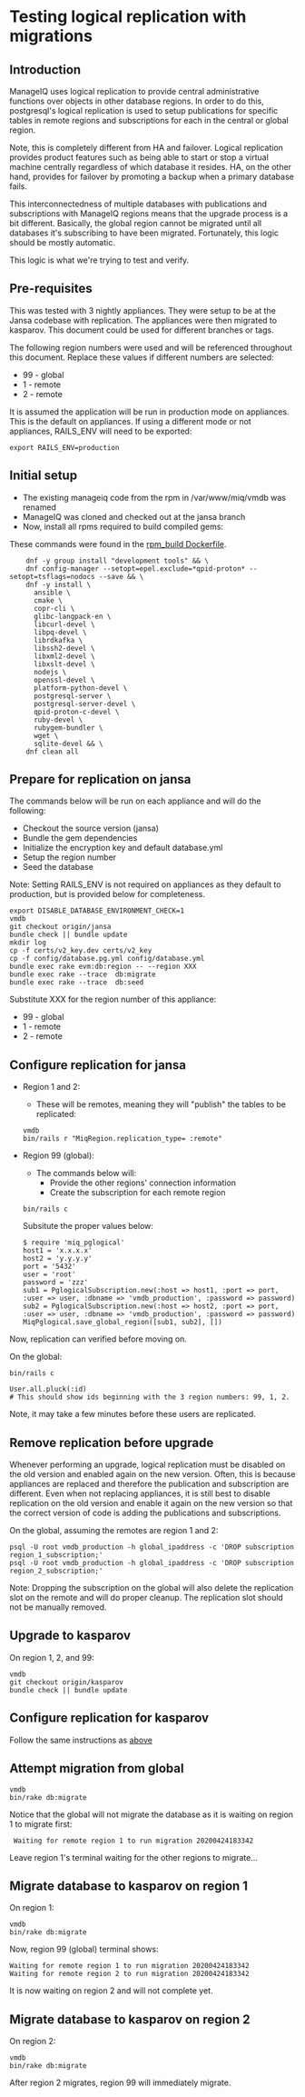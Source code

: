 # Testing logical replication with migrations

## Introduction

ManageIQ uses logical replication to provide central administrative functions over objects in other
database regions.  In order to do this, postgresql's logical replication is used to setup
publications for specific tables in remote regions and subscriptions for each in the central or
global region.

Note, this is completely different from HA and failover.  Logical replication provides product
features such as being able to start or stop a virtual machine centrally regardless of which
database it resides.  HA, on the other hand, provides for failover by promoting a backup when a
primary database fails.

This interconnectedness of multiple databases with publications and subscriptions with ManageIQ
regions means that the upgrade process is a bit different.  Basically, the global region cannot be
migrated until all databases it's subscribing to have been migrated.  Fortunately, this logic
should be mostly automatic.

This logic is what we're trying to test and verify.

## Pre-requisites

This was tested with 3 nightly appliances.  They were setup to be at the Jansa codebase with
replication. The appliances were then migrated to kasparov.  This document could be used for
different branches or tags.

The following region numbers were used and will be referenced throughout this document.  Replace
these values if different numbers are selected:
* 99 - global
* 1 - remote
* 2 - remote

It is assumed the application will be run in production mode on appliances.  This is the default
on appliances.  If using a different mode or not appliances, RAILS_ENV will need to be exported:

```
export RAILS_ENV=production
```

## Initial setup

* The existing manageiq code from the rpm in /var/www/miq/vmdb was renamed
* ManageIQ was cloned and checked out at the jansa branch
* Now, install all rpms required to build compiled gems:

These commands were found in the [rpm_build Dockerfile](https://github.com/ManageIQ/manageiq-rpm_build/blob/ec0fcc85f7d24010278148f4bab83447d18884b5/Dockerfile#L22-L45).

```
    dnf -y group install "development tools" && \
    dnf config-manager --setopt=epel.exclude=*qpid-proton* --setopt=tsflags=nodocs --save && \
    dnf -y install \
      ansible \
      cmake \
      copr-cli \
      glibc-langpack-en \
      libcurl-devel \
      libpq-devel \
      librdkafka \
      libssh2-devel \
      libxml2-devel \
      libxslt-devel \
      nodejs \
      openssl-devel \
      platform-python-devel \
      postgresql-server \
      postgresql-server-devel \
      qpid-proton-c-devel \
      ruby-devel \
      rubygem-bundler \
      wget \
      sqlite-devel && \
    dnf clean all
```

## Prepare for replication on jansa

The commands below will be run on each appliance and will do the following:
* Checkout the source version (jansa)
* Bundle the gem dependencies
* Initialize the encryption key and default database.yml
* Setup the region number
* Seed the database

Note: Setting RAILS_ENV is not required on appliances as they default to production, but is provided
below for completeness.

```
export DISABLE_DATABASE_ENVIRONMENT_CHECK=1
vmdb
git checkout origin/jansa
bundle check || bundle update
mkdir log
cp -f certs/v2_key.dev certs/v2_key
cp -f config/database.pg.yml config/database.yml
bundle exec rake evm:db:region -- --region XXX
bundle exec rake --trace  db:migrate
bundle exec rake --trace  db:seed
```

Substitute XXX for the region number of this appliance:
* 99 - global
* 1 - remote
* 2 - remote

## Configure replication for jansa

* Region 1 and 2: 
  * These will be remotes, meaning they will "publish" the tables to be replicated:

  ```
  vmdb
  bin/rails r "MiqRegion.replication_type= :remote"
  ```


* Region 99 (global):
  * The commands below will:
    * Provide the other regions' connection information
    * Create the subscription for each remote region
  
  ```
  bin/rails c
  ```

  Subsitute the proper values below:

  ```
  $ require 'miq_pglogical'
  host1 = 'x.x.x.x'
  host2 = 'y.y.y.y'
  port = '5432'
  user = 'root'
  password = 'zzz'
  sub1 = PglogicalSubscription.new(:host => host1, :port => port, :user => user, :dbname => 'vmdb_production', :password => password)
  sub2 = PglogicalSubscription.new(:host => host2, :port => port, :user => user, :dbname => 'vmdb_production', :password => password)
  MiqPglogical.save_global_region([sub1, sub2], [])
  ```

Now, replication can verified before moving on.

On the global:

```
bin/rails c
```

```
User.all.pluck(:id)
# This should show ids beginning with the 3 region numbers: 99, 1, 2.
```

Note, it may take a few minutes before these users are replicated.

## Remove replication before upgrade

Whenever performing an upgrade, logical replication must be disabled on the old version and enabled
again on the new version.  Often, this is because appliances are replaced and therefore the
publication and subscription are different.  Even when not replacing appliances, it is still best to
disable replication on the old version and enable it again on the new version so that the correct
version of code is adding the publications and subscriptions.

On the global, assuming the remotes are region 1 and 2:

```
psql -U root vmdb_production -h global_ipaddress -c 'DROP subscription region_1_subscription;'
psql -U root vmdb_production -h global_ipaddress -c 'DROP subscription region_2_subscription;'
```

Note:  Dropping the subscription on the global will also delete the replication slot on the remote
and will do proper cleanup.  The replication slot should not be manually removed.

## Upgrade to kasparov

On region 1, 2, and 99:

```
vmdb
git checkout origin/kasparov
bundle check || bundle update
```

## Configure replication for kasparov

Follow the same instructions as [above](#configure-replication-for-jansa)

## Attempt migration from global

```
vmdb
bin/rake db:migrate
```

Notice that the global will not migrate the database as it is waiting on region 1 to migrate first:

```
 Waiting for remote region 1 to run migration 20200424183342
```

Leave region 1's terminal waiting for the other regions to migrate...

## Migrate database to kasparov on region 1

On region 1:

```
vmdb
bin/rake db:migrate
```

Now, region 99 (global) terminal shows:
```
Waiting for remote region 1 to run migration 20200424183342
Waiting for remote region 2 to run migration 20200424183342
```

It is now waiting on region 2 and will not complete yet.

## Migrate database to kasparov on region 2

On region 2:

```
vmdb
bin/rake db:migrate
```

After region 2 migrates, region 99 will immediately migrate.
